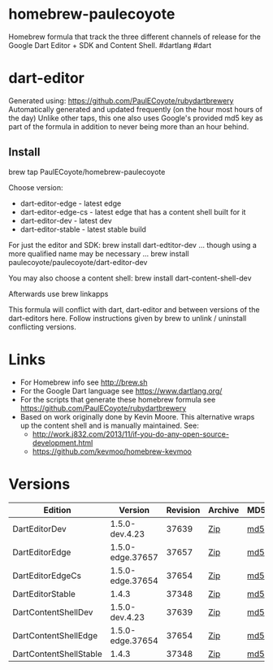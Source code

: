 homebrew-paulecoyote
====================

Homebrew formula that track the three different channels of release for the Google Dart Editor + SDK and Content Shell.  #dartlang #dart

dart-editor
===========

Generated using: https://github.com/PaulECoyote/rubydartbrewery
Automatically generated and updated frequently (on the hour most hours of the day)
Unlike other taps, this one also uses Google's provided md5 key as part of the formula in addition to never being more than an hour behind.

Install
-------
brew tap PaulECoyote/homebrew-paulecoyote

Choose version:
* dart-editor-edge - latest edge
* dart-editor-edge-cs - latest edge that has a content shell built for it
* dart-editor-dev - latest dev
* dart-editor-stable - latest stable build

For just the editor and SDK:
brew install dart-edtitor-dev
... though using a more qualified name may be necessary ...
brew install paulecoyote/paulecoyote/dart-editor-dev

You may also choose a content shell:
brew install dart-content-shell-dev

Afterwards use 
brew linkapps

This formula will conflict with dart, dart-editor and between versions of the dart-editors here.  Follow instructions given by brew to unlink / uninstall conflicting versions.

Links
=====
* For Homebrew info see http://brew.sh
* For the Google Dart language see https://www.dartlang.org/
* For the scripts that generate these homebrew formula see https://github.com/PaulECoyote/rubydartbrewery
* Based on work originally done by Kevin Moore. This alternative wraps up the content shell and is manually maintained.  See: 
    * http://work.j832.com/2013/11/if-you-do-any-open-source-development.html
    * https://github.com/kevmoo/homebrew-kevmoo

Versions
========
| Edition | Version | Revision | Archive | MD5 | Notes |
| ------- | ------- | -------- | ------- | --- | ----- |
| DartEditorDev | 1.5.0-dev.4.23 | 37639 | [Zip](http://storage.googleapis.com/dart-archive/channels/dev/release/37639/editor/darteditor-macos-x64.zip) | [md5](http://storage.googleapis.com/dart-archive/channels/dev/release/37639/editor/darteditor-macos-x64.zip.md5sum) | [Changes](http://storage.googleapis.com/dart-archive/channels/dev/release/latest/changelog.html) |
| DartEditorEdge | 1.5.0-edge.37657 | 37657 | [Zip](http://storage.googleapis.com/dart-archive/channels/be/raw/37657/editor/darteditor-macos-x64.zip) | [md5](http://storage.googleapis.com/dart-archive/channels/be/raw/37657/editor/darteditor-macos-x64.zip.md5sum) | - |
| DartEditorEdgeCs | 1.5.0-edge.37654 | 37654 | [Zip](http://storage.googleapis.com/dart-archive/channels/be/raw/37654/editor/darteditor-macos-x64.zip) | [md5](http://storage.googleapis.com/dart-archive/channels/be/raw/37654/editor/darteditor-macos-x64.zip.md5sum) | - |
| DartEditorStable | 1.4.3 | 37348 | [Zip](http://storage.googleapis.com/dart-archive/channels/stable/release/37348/editor/darteditor-macos-x64.zip) | [md5](http://storage.googleapis.com/dart-archive/channels/stable/release/37348/editor/darteditor-macos-x64.zip.md5sum) | [Changes](http://storage.googleapis.com/dart-archive/channels/stable/release/latest/changelog.html) |
| DartContentShellDev | 1.5.0-dev.4.23 | 37639 | [Zip](http://storage.googleapis.com/dart-archive/channels/dev/release/37639/dartium/content_shell-macos-ia32-release.zip) | [md5](http://storage.googleapis.com/dart-archive/channels/dev/release/37639/dartium/content_shell-macos-ia32-release.zip.md5sum) | - |
| DartContentShellEdge | 1.5.0-edge.37654 | 37654 | [Zip](http://storage.googleapis.com/dart-archive/channels/be/raw/37654/dartium/content_shell-macos-ia32-release.zip) | [md5](http://storage.googleapis.com/dart-archive/channels/be/raw/37654/dartium/content_shell-macos-ia32-release.zip.md5sum) | - |
| DartContentShellStable | 1.4.3 | 37348 | [Zip](http://storage.googleapis.com/dart-archive/channels/stable/release/37348/dartium/content_shell-macos-ia32-release.zip) | [md5](http://storage.googleapis.com/dart-archive/channels/stable/release/37348/dartium/content_shell-macos-ia32-release.zip.md5sum) | - |

